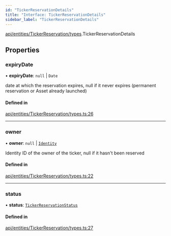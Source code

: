```yaml
---
id: "TickerReservationDetails"
title: "Interface: TickerReservationDetails"
sidebar_label: "TickerReservationDetails"
---
```


[api/entities/TickerReservation/types](../../../../../../modules/API/Entities/TickerReservation/Types/Types.md).TickerReservationDetails

## Properties

### expiryDate

• **expiryDate**: ``null`` \| `Date`

date at which the reservation expires, null if it never expires (permanent reservation or Asset already launched)

#### Defined in

[api/entities/TickerReservation/types.ts:26](https://github.com/PolymeshAssociation/polymesh-sdk/blob/95f248df/src/api/entities/TickerReservation/types.ts#L26)

___

### owner

• **owner**: ``null`` \| [`Identity`](../../../../../../classes/API/Entities/Identity/Identity.md)

Identity ID of the owner of the ticker, null if it hasn't been reserved

#### Defined in

[api/entities/TickerReservation/types.ts:22](https://github.com/PolymeshAssociation/polymesh-sdk/blob/95f248df/src/api/entities/TickerReservation/types.ts#L22)

___

### status

• **status**: [`TickerReservationStatus`](../../../../../../enums/API/Entities/TickerReservation/Types/TickerReservationStatus/TickerReservationStatus.md)

#### Defined in

[api/entities/TickerReservation/types.ts:27](https://github.com/PolymeshAssociation/polymesh-sdk/blob/95f248df/src/api/entities/TickerReservation/types.ts#L27)
